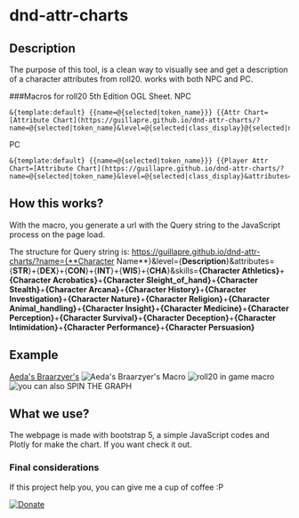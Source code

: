 # dnd-attr-charts

## Description
The purpose of this tool, is a clean way to visually see and get a description of a character attributes from roll20. works with both NPC and PC.
 
###Macros for roll20 5th Edition OGL Sheet.
NPC
```
&{template:default} {{name=@{selected|token_name}}} {{Attr Chart=[Attribute Chart](https://guillapre.github.io/dnd-attr-charts/?name=@{selected|token_name}&level=@{selected|class_display}@{selected|npc_type}&attributes=@{selected|strength}+@{selected|dexterity}+@{selected|constitution}+@{selected|intelligence}+@{selected|wisdom}+@{selected|charisma}&skills=@{selected|npc_athletics}+@{selected|npc_acrobatics}+@{selected|npc_sleight_of_hand}+@{selected|npc_stealth}+@{selected|npc_arcana}+@{selected|npc_history}+@{selected|npc_investigation}+@{selected|npc_nature}+@{selected|npc_religion}+@{selected|npc_animal_handling}+@{selected|npc_insight}+@{selected|npc_medicine}+@{selected|npc_perception}+@{selected|npc_survival}+@{selected|npc_deception}+@{selected|npc_intimidation}+@{selected|npc_performance}+@{selected|npc_persuasion})}}
```
PC
```
&{template:default} {{name=@{selected|token_name}}} {{Player Attr Chart=[Attribute Chart](https://guillapre.github.io/dnd-attr-charts/?name=@{selected|token_name}&level=@{selected|class_display}&attributes=@{selected|strength}+@{selected|dexterity}+@{selected|constitution}+@{selected|intelligence}+@{selected|wisdom}+@{selected|charisma}&skills=@{selected|athletics_bonus}+@{selected|acrobatics_bonus}+@{selected|sleight_of_hand_bonus}+@{selected|stealth_bonus}+@{selected|arcana_bonus}+@{selected|history_bonus}+@{selected|investigation_bonus}+@{selected|nature_bonus}+@{selected|religion_bonus}+@{selected|animal_handling_bonus}+@{selected|insight_bonus}+@{selected|medicine_bonus}+@{selected|perception_bonus}+@{selected|survival_bonus}+@{selected|deception_bonus}+@{selected|intimidation_bonus}+@{selected|performance_bonus}+@{selected|persuasion_bonus})}}
```

## How this works?
With the macro, you generate a url with the Query string to the JavaScript process on the page load.

The structure for Query string is:
https://guillapre.github.io/dnd-attr-charts/?name={**Character Name**}&level={**Description**}&attributes={**STR**}+{**DEX**}+{**CON**}+{**INT**}+{**WIS**}+{**CHA**}&skills=**{Character Athletics}**+**{Character Acrobatics}**+**{Character Sleight_of_hand}**+**{Character Stealth}**+**{Character Arcana}**+**{Character History}**+**{Character Investigation}**+**{Character Nature}**+**{Character Religion}**+**{Character Animal_handling}**+**{Character Insight}**+**{Character Medicine}**+**{Character Perception}**+**{Character Survival}**+**{Character Deception}**+**{Character Intimidation}**+**{Character Performance}**+**{Character Persuasion}**

## Example
[Aeda's Braarzyer's](https://guillapre.github.io/dnd-attr-charts/?name=Aeda%27s%20Braarzyer%27s&level=Path%20of%20the%20Ancestral%20Guardian%20Barbarian%204&attributes=20+20+20+13+10+10+20&skills=5+5+5+5+1+1+1+1+1+0+0+0+0+0+0+0+0+0+5)
![Aeda's Braarzyer's Macro](https://cdn.discordapp.com/attachments/722006558317215841/786003773046652928/bababui.png)
![roll20 in game macro](https://cdn.discordapp.com/attachments/722006558317215841/786004986340704306/msedge_5HiDZlIGdL.png)
![you can also SPIN THE GRAPH](https://cdn.discordapp.com/attachments/722006558317215841/786005481411182642/QcJiLBFgPi.gif)

## What we use?
The webpage is made with bootstrap 5, a simple JavaScript codes and Plotly for make the chart. If you want check it out.

### Final considerations 
If this project help you, you can give me a cup of coffee :P

[![Donate](https://img.shields.io/badge/Donate-PayPal-green.svg)](https://www.paypal.com/donate?hosted_button_id=H2JKXRTGJUG26)
